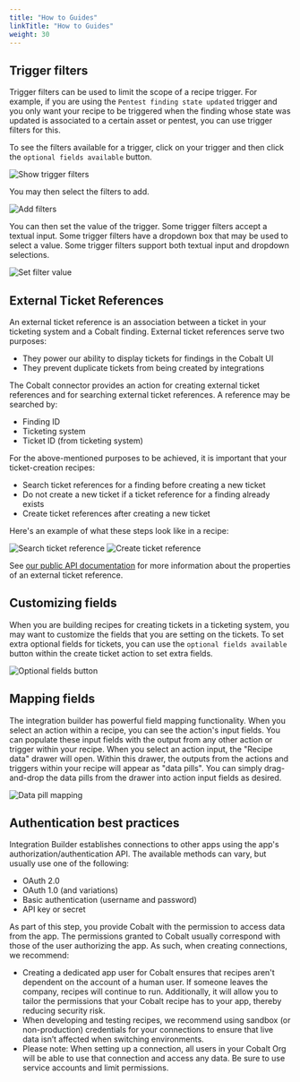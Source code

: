 ```yaml
---
title: "How to Guides"
linkTitle: "How to Guides"
weight: 30
---
```


## Trigger filters

Trigger filters can be used to limit the scope of a recipe trigger.
For example, if you are using the `Pentest finding state updated` trigger and you only want your recipe to be triggered
when the finding whose state was updated is associated to a certain asset or pentest, you can use trigger filters for this.

To see the filters available for a trigger, click on your trigger and then click the `optional fields available` button.

![Show trigger filters](/integrations/integration_builder/how_to_guides/trigger_filters/show_trigger_filters.png "Show trigger filters")

You may then select the filters to add.

![Add filters](/integrations/integration_builder/how_to_guides/trigger_filters/add_filters.png "Add filters")

You can then set the value of the trigger.
Some trigger filters accept a textual input.
Some trigger filters have a dropdown box that may be used to select a value.
Some trigger filters support both textual input and dropdown selections.

![Set filter value](/integrations/integration_builder/how_to_guides/trigger_filters/set_filter_value.png "Set filter value")

## External Ticket References

An external ticket reference is an association between a ticket in your ticketing system and a Cobalt finding.
External ticket references serve two purposes:

* They power our ability to display tickets for findings in the Cobalt UI
* They prevent duplicate tickets from being created by integrations

The Cobalt connector provides an action for creating external ticket references and for searching external ticket references.
A reference may be searched by:

* Finding ID
* Ticketing system
* Ticket ID (from ticketing system)

For the above-mentioned purposes to be achieved, it is important that your ticket-creation recipes:

* Search ticket references for a finding before creating a new ticket
* Do not create a new ticket if a ticket reference for a finding already exists
* Create ticket references after creating a new ticket

Here's an example of what these steps look like in a recipe:

![Search ticket reference](/integrations/integration_builder/how_to_guides/external_ticket_references/search_ticket_reference.png "Search ticket reference")
![Create ticket reference](/integrations/integration_builder/how_to_guides/external_ticket_references/create_ticket_reference.png "Create ticket reference")

See [our public API documentation](/cobalt-api/v2/) for more information about the properties of an external ticket reference.

## Customizing fields

When you are building recipes for creating tickets in a ticketing system, you may want to customize the fields that you are setting on the tickets.
To set extra optional fields for tickets, you can use the `optional fields available` button within the create ticket action to set extra fields.

![Optional fields button](/integrations/integration_builder/how_to_guides/optional_fields_button.png "Optional fields button")

## Mapping fields

The integration builder has powerful field mapping functionality.
When you select an action within a recipe, you can see the action's input fields.
You can populate these input fields with the output from any other action or trigger within your recipe.
When you select an action input, the "Recipe data" drawer will open.
Within this drawer, the outputs from the actions and triggers within your recipe will appear as "data pills".
You can simply drag-and-drop the data pills from the drawer into action input fields as desired.

![Data pill mapping](/integrations/integration_builder/how_to_guides/data_pill_mapping.png "Data pill mapping")

## Authentication best practices

Integration Builder establishes connections to other apps using the app's authorization/authentication API.
The available methods can vary, but usually use one of the following:  

* OAuth 2.0
* OAuth 1.0 (and variations)
* Basic authentication (username and password)
* API key or secret

As part of this step, you provide Cobalt with the permission to access data from the app.
The permissions granted to Cobalt usually correspond with those of the user authorizing the app.
As such, when creating connections, we recommend:

* Creating a dedicated app user for Cobalt ensures that recipes aren't dependent on the account of a human user.
  If someone leaves the company, recipes will continue to run. Additionally, it will allow you to tailor the permissions
  that your Cobalt recipe has to your app, thereby reducing security risk.
* When developing and testing recipes, we recommend using sandbox (or non-production) credentials for your connections
  to ensure that live data isn’t affected when switching environments. 
* Please note:  When setting up a connection, all users in your Cobalt Org will be able to use that connection and
  access any data. Be sure to use service accounts and limit permissions. 
